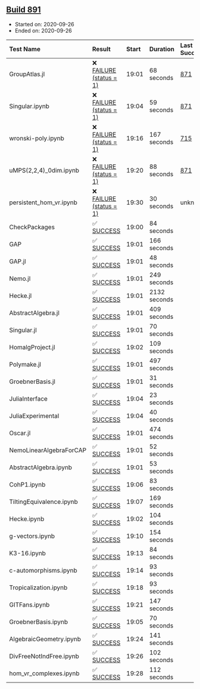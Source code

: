 ## [Build 891](https://oscarci.mathematik.uni-kl.de/job/oscar-stable/891/)

* Started on: 2020-09-26
* Ended on: 2020-09-26

| Test Name    | Result | Start | Duration | Last Success | First Failure |
|:-------------|:-------|:------|:---------|:-------------|:--------------|
| GroupAtlas.jl | ❌ [FAILURE (status = 1)](https://oscarci.mathematik.uni-kl.de/job/oscar-stable/891/artifact/logs/build-891/GroupAtlas.jl.log) | 19:01 | 68 seconds | [871](https://oscarci.mathematik.uni-kl.de/job/oscar-stable/871/) | [872](https://oscarci.mathematik.uni-kl.de/job/oscar-stable/872/) |
| Singular.ipynb | ❌ [FAILURE (status = 1)](https://oscarci.mathematik.uni-kl.de/job/oscar-stable/891/artifact/logs/build-891/Singular.ipynb.log) | 19:04 | 59 seconds | [871](https://oscarci.mathematik.uni-kl.de/job/oscar-stable/871/) | [872](https://oscarci.mathematik.uni-kl.de/job/oscar-stable/872/) |
| wronski-poly.ipynb | ❌ [FAILURE (status = 1)](https://oscarci.mathematik.uni-kl.de/job/oscar-stable/891/artifact/logs/build-891/wronski-poly.ipynb.log) | 19:16 | 167 seconds | [715](https://oscarci.mathematik.uni-kl.de/job/oscar-stable/715/) | [716](https://oscarci.mathematik.uni-kl.de/job/oscar-stable/716/) |
| uMPS(2,2,4)_0dim.ipynb | ❌ [FAILURE (status = 1)](https://oscarci.mathematik.uni-kl.de/job/oscar-stable/891/artifact/logs/build-891/uMPS-2-2-4-_0dim.ipynb.log) | 19:20 | 88 seconds | [871](https://oscarci.mathematik.uni-kl.de/job/oscar-stable/871/) | [872](https://oscarci.mathematik.uni-kl.de/job/oscar-stable/872/) |
| persistent_hom_vr.ipynb | ❌ [FAILURE (status = 1)](https://oscarci.mathematik.uni-kl.de/job/oscar-stable/891/artifact/logs/build-891/persistent_hom_vr.ipynb.log) | 19:30 | 30 seconds | unknown | unknown |
| CheckPackages | ✅ [SUCCESS](https://oscarci.mathematik.uni-kl.de/job/oscar-stable/891/artifact/logs/build-891/CheckPackages.log) | 19:00 | 84 seconds |  |  |
| GAP | ✅ [SUCCESS](https://oscarci.mathematik.uni-kl.de/job/oscar-stable/891/artifact/logs/build-891/GAP.log) | 19:01 | 166 seconds |  |  |
| GAP.jl | ✅ [SUCCESS](https://oscarci.mathematik.uni-kl.de/job/oscar-stable/891/artifact/logs/build-891/GAP.jl.log) | 19:01 | 48 seconds |  |  |
| Nemo.jl | ✅ [SUCCESS](https://oscarci.mathematik.uni-kl.de/job/oscar-stable/891/artifact/logs/build-891/Nemo.jl.log) | 19:01 | 249 seconds |  |  |
| Hecke.jl | ✅ [SUCCESS](https://oscarci.mathematik.uni-kl.de/job/oscar-stable/891/artifact/logs/build-891/Hecke.jl.log) | 19:01 | 2132 seconds |  |  |
| AbstractAlgebra.jl | ✅ [SUCCESS](https://oscarci.mathematik.uni-kl.de/job/oscar-stable/891/artifact/logs/build-891/AbstractAlgebra.jl.log) | 19:01 | 409 seconds |  |  |
| Singular.jl | ✅ [SUCCESS](https://oscarci.mathematik.uni-kl.de/job/oscar-stable/891/artifact/logs/build-891/Singular.jl.log) | 19:01 | 70 seconds |  |  |
| HomalgProject.jl | ✅ [SUCCESS](https://oscarci.mathematik.uni-kl.de/job/oscar-stable/891/artifact/logs/build-891/HomalgProject.jl.log) | 19:02 | 109 seconds |  |  |
| Polymake.jl | ✅ [SUCCESS](https://oscarci.mathematik.uni-kl.de/job/oscar-stable/891/artifact/logs/build-891/Polymake.jl.log) | 19:01 | 497 seconds |  |  |
| GroebnerBasis.jl | ✅ [SUCCESS](https://oscarci.mathematik.uni-kl.de/job/oscar-stable/891/artifact/logs/build-891/GroebnerBasis.jl.log) | 19:01 | 31 seconds |  |  |
| JuliaInterface | ✅ [SUCCESS](https://oscarci.mathematik.uni-kl.de/job/oscar-stable/891/artifact/logs/build-891/JuliaInterface.log) | 19:04 | 23 seconds |  |  |
| JuliaExperimental | ✅ [SUCCESS](https://oscarci.mathematik.uni-kl.de/job/oscar-stable/891/artifact/logs/build-891/JuliaExperimental.log) | 19:04 | 40 seconds |  |  |
| Oscar.jl | ✅ [SUCCESS](https://oscarci.mathematik.uni-kl.de/job/oscar-stable/891/artifact/logs/build-891/Oscar.jl.log) | 19:01 | 474 seconds |  |  |
| NemoLinearAlgebraForCAP | ✅ [SUCCESS](https://oscarci.mathematik.uni-kl.de/job/oscar-stable/891/artifact/logs/build-891/NemoLinearAlgebraForCAP.log) | 19:01 | 52 seconds |  |  |
| AbstractAlgebra.ipynb | ✅ [SUCCESS](https://oscarci.mathematik.uni-kl.de/job/oscar-stable/891/artifact/logs/build-891/AbstractAlgebra.ipynb.log) | 19:01 | 53 seconds |  |  |
| CohP1.ipynb | ✅ [SUCCESS](https://oscarci.mathematik.uni-kl.de/job/oscar-stable/891/artifact/logs/build-891/CohP1.ipynb.log) | 19:06 | 83 seconds |  |  |
| TiltingEquivalence.ipynb | ✅ [SUCCESS](https://oscarci.mathematik.uni-kl.de/job/oscar-stable/891/artifact/logs/build-891/TiltingEquivalence.ipynb.log) | 19:07 | 169 seconds |  |  |
| Hecke.ipynb | ✅ [SUCCESS](https://oscarci.mathematik.uni-kl.de/job/oscar-stable/891/artifact/logs/build-891/Hecke.ipynb.log) | 19:02 | 104 seconds |  |  |
| g-vectors.ipynb | ✅ [SUCCESS](https://oscarci.mathematik.uni-kl.de/job/oscar-stable/891/artifact/logs/build-891/g-vectors.ipynb.log) | 19:10 | 154 seconds |  |  |
| K3-16.ipynb | ✅ [SUCCESS](https://oscarci.mathematik.uni-kl.de/job/oscar-stable/891/artifact/logs/build-891/K3-16.ipynb.log) | 19:13 | 84 seconds |  |  |
| c-automorphisms.ipynb | ✅ [SUCCESS](https://oscarci.mathematik.uni-kl.de/job/oscar-stable/891/artifact/logs/build-891/c-automorphisms.ipynb.log) | 19:14 | 93 seconds |  |  |
| Tropicalization.ipynb | ✅ [SUCCESS](https://oscarci.mathematik.uni-kl.de/job/oscar-stable/891/artifact/logs/build-891/Tropicalization.ipynb.log) | 19:18 | 93 seconds |  |  |
| GITFans.ipynb | ✅ [SUCCESS](https://oscarci.mathematik.uni-kl.de/job/oscar-stable/891/artifact/logs/build-891/GITFans.ipynb.log) | 19:21 | 147 seconds |  |  |
| GroebnerBasis.ipynb | ✅ [SUCCESS](https://oscarci.mathematik.uni-kl.de/job/oscar-stable/891/artifact/logs/build-891/GroebnerBasis.ipynb.log) | 19:05 | 70 seconds |  |  |
| AlgebraicGeometry.ipynb | ✅ [SUCCESS](https://oscarci.mathematik.uni-kl.de/job/oscar-stable/891/artifact/logs/build-891/AlgebraicGeometry.ipynb.log) | 19:24 | 141 seconds |  |  |
| DivFreeNotIndFree.ipynb | ✅ [SUCCESS](https://oscarci.mathematik.uni-kl.de/job/oscar-stable/891/artifact/logs/build-891/DivFreeNotIndFree.ipynb.log) | 19:26 | 102 seconds |  |  |
| hom_vr_complexes.ipynb | ✅ [SUCCESS](https://oscarci.mathematik.uni-kl.de/job/oscar-stable/891/artifact/logs/build-891/hom_vr_complexes.ipynb.log) | 19:28 | 112 seconds |  |  |

